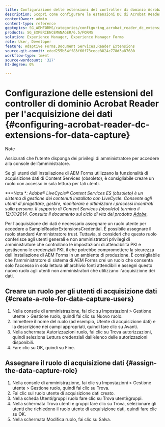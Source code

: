 ```yaml
---
title: Configurazione delle estensioni del controller di dominio Acrobat Reader per l'acquisizione dei dati
description: Scopri come configurare le estensioni DC di Acrobat Reader per l’acquisizione dei dati.
contentOwner: admin
content-type: reference
geptopics: SG_AEMFORMS/categories/configuring_acrobat_reader_dc_extensions
products: SG_EXPERIENCEMANAGER/6.5/FORMS
solution: Experience Manager, Experience Manager Forms
role: User, Developer
feature: Adaptive Forms,Document Services,Reader Extensions
source-git-commit: eded255b54ff83f60f73cece8824c778d3a87680
workflow-type: tm+mt
source-wordcount: '327'
ht-degree: 0%

---
```


# Configurazione delle estensioni del controller di dominio Acrobat Reader per l&#39;acquisizione dei dati {#configuring-acrobat-reader-dc-extensions-for-data-capture}

>[!NOTE]
> 
> Assicurati che l’utente disponga dei privilegi di amministratore per accedere alla console dell’amministratore.

Se gli utenti dell&#39;installazione di AEM Forms utilizzano la funzionalità di acquisizione dati di Content Services (obsoleto), è consigliabile creare un ruolo con accesso in sola lettura per tali utenti.

***Nota **: Adobe® LiveCycle® Content Services ES (obsoleto) è un sistema di gestione dei contenuti installato con LiveCycle. Consente agli utenti di progettare, gestire, monitorare e ottimizzare i processi incentrati sulla persona. Il supporto di Content Services (obsoleto) termina il 12/31/2014. Consulta il documento sul ciclo di vita del prodotto [Adobe](https://helpx.adobe.com/it/support/programs/eol-matrix.html).*

Per l&#39;acquisizione dei dati è necessario assegnare un ruolo utente per accedere a SampleReaderExtensionsCredential. È possibile assegnare il ruolo standard Amministratore trust. Tuttavia, si consideri che questo ruolo conferisce agli utenti generali e non amministratori privilegi di amministratore che controllano le impostazioni di attendibilità PKI e gestiscono le credenziali PKI, il che potrebbe compromettere la sicurezza dell&#39;installazione di AEM Forms in un ambiente di produzione. È consigliabile che l&#39;amministratore di sistema di AEM Forms crei un ruolo che consenta solo l&#39;accesso in sola lettura all&#39;archivio fonti attendibili e assegni questo nuovo ruolo agli utenti non amministratori che utilizzano l&#39;acquisizione dei dati.

## Creare un ruolo per gli utenti di acquisizione dati {#create-a-role-for-data-capture-users}

1. Nella console di amministrazione, fai clic su Impostazioni > Gestione utente > Gestione ruolo, quindi fai clic su Nuovo ruolo.
1. Immettere il nome del ruolo (ad esempio, Utente di acquisizione dati) e la descrizione nei campi appropriati, quindi fare clic su Avanti.
1. Nella schermata Autorizzazioni ruolo, fai clic su Trova autorizzazioni, quindi seleziona Lettura credenziali dall’elenco delle autorizzazioni disponibili.
1. Fare clic su OK, quindi su Fine.

## Assegnare il ruolo di acquisizione dati {#assign-the-data-capture-role}

1. Nella console di amministrazione, fai clic su Impostazioni > Gestione utente > Gestione ruolo, quindi fai clic su Trova.
1. Fai clic sul ruolo utente di acquisizione dati creato.
1. Nella scheda Utenti/gruppi ruolo fare clic su Trova utenti/gruppi.
1. Nella schermata Trova utenti e gruppi fare clic su Trova, selezionare gli utenti che richiedono il ruolo utente di acquisizione dati, quindi fare clic su OK.
1. Nella schermata Modifica ruolo, fai clic su Salva.
